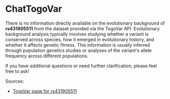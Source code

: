 # ChatTogoVar

There is no information directly available on the evolutionary background of **rs431905511** from the dataset provided via the TogoVar API. Evolutionary background analysis typically involves studying whether a variant is conserved across species, how it emerged in evolutionary history, and whether it affects genetic fitness. This information is usually inferred through population genetics studies or analyses of the variant's allele frequency across different populations.

If you have additional questions or need further clarification, please feel free to ask!

Sources:
- [TogoVar page for rs431905511](https://identifiers.org/dbsnp/rs431905511)